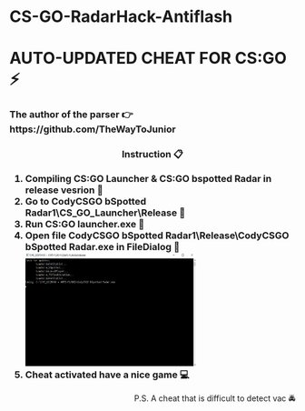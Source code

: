 # CS-GO-RadarHack-Antiflash
<h1>AUTO-UPDATED CHEAT FOR CS:GO ⚡
<h3>The author of the parser 👉 https://github.com/TheWayToJunior<h3>
  </h1>
<h3>
  <p align ="center">Instruction 📋 </p>
<ol>
<li>Compiling CS:GO Launcher & CS:GO bspotted Radar in release vesrion 🔨</li>
<li>Go to CodyCSGO bSpotted Radar1\СS_GO_Launcher\Release 💨</li>
<li>Run CS:GO launcher.exe 🌌</li>
<li>Open file CodyCSGO bSpotted Radar1\Release\CodyCSGO bSpotted Radar.exe in FileDialog 📁</li>

<img src="FirstScreen.png" width="300px" height="200px"/>

<li>Cheat activated have a nice game 💻</li>
</ol>
</h3>
<p align = "right">
P.S. A cheat that is difficult to detect vac 🚔 
</p>
